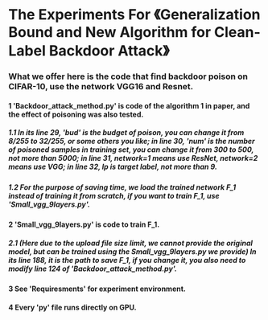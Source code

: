 # The Experiments For 《Generalization Bound and New Algorithm for Clean-Label Backdoor Attack》

### What we offer here is the code that find backdoor poison on CIFAR-10, use the network VGG16 and Resnet. 

#### 1 'Backdoor_attack_method.py' is code of the algorithm 1 in paper, and the effect of poisoning was also tested. 
##### 1.1 In its line 29, 'bud' is the budget of poison, you can change it from 8/255 to 32/255, or some others you like; in line 30, 'num' is the number of poisoned samples in training set, you can change it from 300 to 500, not more than 5000; in line 31, network=1 means use ResNet, network=2 means use VGG; in line 32, lp is target label, not more than 9.
##### 1.2 For the purpose of saving time, we load the trained network F_1 instead of training it from scratch, if you want to train F_1, use 'Small_vgg_9layers.py'.
#### 2 'Small_vgg_9layers.py' is code to train F_1.
##### 2.1  (Here due to the upload file size limit, we cannot provide the original model, but can be trained using the Small_vgg_9layers.py we provide) In its line 188, it is the path to save F_1, if you change it, you also need to modify line 124 of 'Backdoor_attack_method.py'. 
#### 3 See 'Requiresments' for experiment environment.
#### 4 Every 'py' file runs directly on GPU.
